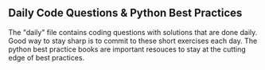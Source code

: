 ## Daily Code Questions & Python Best Practices

The "daily" file contains coding questions with solutions that are done daily. Good way to stay sharp is to commit to these short exercises each day. The python best practice books are important resouces to stay at the cutting edge of best practices. 
